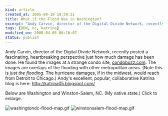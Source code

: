 ```yaml
--- 
kind: article
created_at: 2005-09-10 19:59:31
title: What if the Flood Was in Washington?
excerpt: "Andy Carvin, director of the Digital Divide Network, recently posted a fascinating, heartbreaking perspective"
tags: [DDN, nc, katrina]
modified_on: 2008-04-05 06:16:07
status: publish
---
```


Andy Carvin, director of the Digital Divide Network, recently posted a fascinating, heartbreaking perspective just how much damage has been done. He found the images at a strange condo site, <a href="http://katrina05.blogspot.com/">condobuzz.com</a>. The images are overlays of the flooding with other metropolitan areas. (Note this is <em>just the flooding</em>. The hurricane damages, if in the midwest, would reach from Detroit to Chicago.) Andy's excellent, popular, collaborative Katrina blog is here: 
<a href="http://katrina05.blogspot.com/">http://katrina05.blogspot.com/</a>

Below are Washington and Winston-Salem, NC. (My native state.) Click to enlarge. 

<img alt="washingtondc-flood-map.gif" src="/images/washingtondc-flood-map-thumb.gif" />

<img alt="winstonsalem-flood-map.gif" src="/images/winstonsalem-flood-map-thumb.gif" />